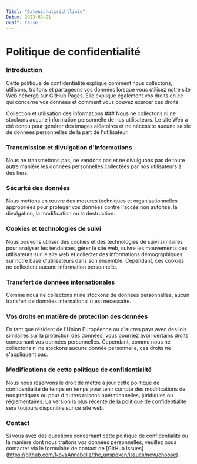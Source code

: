 ```yaml
---
Titel: "Datenschutzrichtlinie"
Datum: 2023-05-01
draft: false
---
```



# Politique de confidentialité



### Introduction

Cette politique de confidentialité explique comment nous collectons, utilisons, traitons et partageons vos données lorsque vous
utilisez notre site Web hébergé sur GitHub Pages. Elle explique également vos droits en ce qui concerne vos données et comment vous
pouvez exercer ces droits.

Collection et utilisation des informations ###
Nous ne collectons ni ne stockons aucune information personnelle de nos utilisateurs. Le site Web a été conçu pour
générer des images aléatoires et ne nécessite aucune saisie de données personnelles de la part de l'utilisateur.


### Transmission et divulgation d'informations

Nous ne transmettons pas, ne vendons pas et ne divulguons pas de toute autre manière les données personnelles collectées
par nos utilisateurs à des tiers.

### Sécurité des données

Nous mettons en œuvre des mesures techniques et organisationnelles appropriées pour protéger vos données contre l'accès
non autorisé, la divulgation, la modification ou la destruction.

### Cookies et technologies de suivi

Nous pouvons utiliser des cookies et des technologies de suivi similaires pour analyser les tendances, gérer le site
web, suivre les mouvements des utilisateurs sur le site web et collecter des informations démographiques sur notre base
d'utilisateurs dans son ensemble. Cependant, ces cookies ne collectent aucune information personnelle.

### Transfert de données internationales

Comme nous ne collectons ni ne stockons de données personnelles, aucun transfert de données international n'est
nécessaire.

### Vos droits en matière de protection des données

En tant que résident de l'Union Européenne ou d'autres pays avec des lois similaires sur la protection des données, vous
pourriez avoir certains droits concernant vos données personnelles. Cependant, comme nous ne collectons ni ne stockons
aucune donnée personnelle, ces droits ne s'appliquent pas.

### Modifications de cette politique de confidentialité

Nous nous réservons le droit de mettre à jour cette politique de confidentialité de temps en temps pour tenir compte des
modifications de nos pratiques ou pour d'autres raisons opérationnelles, juridiques ou réglementaires. La version la
plus récente de la politique de confidentialité sera toujours disponible sur ce site web.

### Contact

Si vous avez des questions concernant cette politique de confidentialité ou la manière dont nous traitons vos données personnelles, veuillez nous contacter 
via le formulaire de contact 
de [GitHub Issues] (https://github.com/NovaAnnabella/the_unspoken/issues/new/choose).

